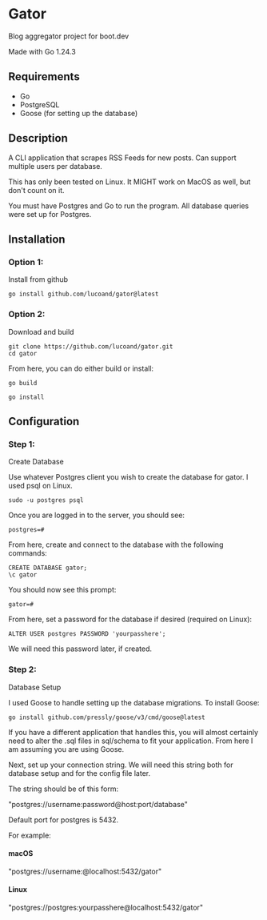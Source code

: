 # Gator

Blog aggregator project for boot.dev

Made with Go 1.24.3

## Requirements
- Go
- PostgreSQL
- Goose (for setting up the database)

## Description

A CLI application that scrapes RSS Feeds for new posts.  Can support multiple users per database.

This has only been tested on Linux.  It MIGHT work on MacOS as well, but don't count on it.

You must have Postgres and Go to run the program.  All database queries were set up for Postgres.

## Installation

### Option 1:
Install from github

```console
go install github.com/lucoand/gator@latest
```

### Option 2:
Download and build

```console
git clone https://github.com/lucoand/gator.git
cd gator
```

From here, you can do either build or install:

```console
go build
```

```console
go install
```

## Configuration

### Step 1:
Create Database

Use whatever Postgres client you wish to create the database for gator.  I used psql on Linux.

```console
sudo -u postgres psql
```

Once you are logged in to the server, you should see:

```console
postgres=#
```

From here, create and connect to the database with the following commands:

```console
CREATE DATABASE gator;
\c gator
```

You should now see this prompt:

```console
gator=#
```

From here, set a password for the database if desired (required on Linux):

```console
ALTER USER postgres PASSWORD 'yourpasshere';
```

We will need this password later, if created.

### Step 2:
Database Setup 

I used Goose to handle setting up the database migrations.  To install Goose:

```console
go install github.com/pressly/goose/v3/cmd/goose@latest
```

If you have a different application that handles this, you will almost certainly need to alter the .sql files in sql/schema to fit your application. From here I am assuming you are using Goose.

Next, set up your connection string.  We will need this string both for database setup and for the config file later.

The string should be of this form:

"postgres://username:password@host:port/database"

Default port for postgres is 5432.

For example:

#### macOS
"postgres://username:@localhost:5432/gator"

#### Linux
"postgres://postgres:yourpasshere@localhost:5432/gator"

